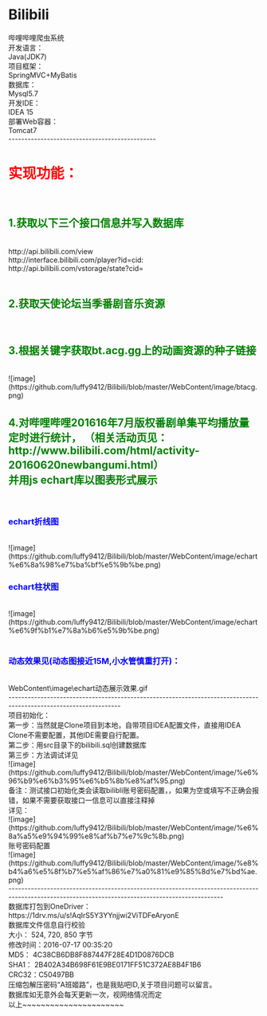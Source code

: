 # Bilibili<br/>
哔哩哔哩爬虫系统<br/>
开发语言：<br/>
Java(JDK7)<br/>
项目框架：<br/>
SpringMVC+MyBatis<br/>
数据库：<br/>
Mysql5.7<br/>
开发IDE：<br/>
IDEA 15<br/>
部署Web容器：<br/>
Tomcat7<br/>
----------------------------------------------<br/>
<h1 style="color:red">实现功能：</h1><br/>
<h2 style="color:green">1.获取以下三个接口信息并写入数据库</h2><br/>
http://api.bilibili.com/view<br/>
http://interface.bilibili.com/player?id=cid:<br/>
http://api.bilibili.com/vstorage/state?cid=<br/>
<br/>
<h2 style="color:green">2.获取天使论坛当季番剧音乐资源</h2><br/>
<h2 style="color:green">3.根据关键字获取bt.acg.gg上的动画资源的种子链接</h2><br/>
![image](https://github.com/luffy9412/Bilibili/blob/master/WebContent/image/btacg.png)<br/>
<h2 style="color:green">4.对哔哩哔哩201616年7月版权番剧单集平均播放量定时进行统计，                          （相关活动页见：http://www.bilibili.com/html/activity-20160620newbangumi.html）<br/>
并用js echart库以图表形式展示</h2><br/>
<h3 style="color:blue">echart折线图</h3><br/>
![image](https://github.com/luffy9412/Bilibili/blob/master/WebContent/image/echart%e6%8a%98%e7%ba%bf%e5%9b%be.png)<br/>
<h3 style="color:blue">echart柱状图</h3><br/>
![image](https://github.com/luffy9412/Bilibili/blob/master/WebContent/image/echart%e6%9f%b1%e7%8a%b6%e5%9b%be.png)<br/>
<br/>
<h3 style="color:blue">动态效果见(动态图接近15M,小水管慎重打开)：</h3><br/>
WebContent\image\echart动态展示效果.gif<br/>
-----------------------------------------------------------------------------------------------------------------<br/>
项目初始化：<br/>
第一步：当然就是Clone项目到本地，自带项目IDEA配置文件，直接用IDEA Clone不需要配置，其他IDE需要自行配置。<br/>
第二步：用src目录下的bilibili.sql创建数据库<br/>
第三步：方法调试详见<br/>
![image](https://github.com/luffy9412/Bilibili/blob/master/WebContent/image/%e6%96%b9%e6%b3%95%e6%b5%8b%e8%af%95.png)<br/>
备注：测试接口初始化类会读取bilibli账号密码配置，，如果为空或填写不正确会报错，如果不需要获取接口一信息可以直接注释掉<br/>
        详见：<br/>
        ![image](https://github.com/luffy9412/Bilibili/blob/master/WebContent/image/%e6%8a%a5%e9%94%99%e8%af%b7%e7%9c%8b.png)<br/>
        账号密码配置<br/>
        ![image](https://github.com/luffy9412/Bilibili/blob/master/WebContent/image/%e8%b4%a6%e5%8f%b7%e5%af%86%e7%a0%81%e9%85%8d%e7%bd%ae.png)<br/>
-------------------------------------------------------------------------------------------------------------------------------------------------<br/>
数据库打包到OneDriver：<br/>
https://1drv.ms/u/s!AqIrS5Y3YYnjjwi2ViTDFeAryonE<br/>
数据库文件信息自行校验<br/>
大小：	524, 720, 850 字节<br/>
修改时间：2016-07-17 00:35:20<br/>
MD5：	4C38CB6DB8F887447F28E4D1D0876DCB<br/>
SHA1：	2B402A34B698F61E9BE0171FF51C372AE8B4F1B6<br/>
CRC32：C50497BB<br/>
压缩包解压密码“A班姬路”，也是我贴吧ID,关于项目问题可以留言。<br/>
数据库如无意外会每天更新一次，视网络情况而定<br/>
以上~~~~~~~~~~~~~~~~~~~~~~<br/>